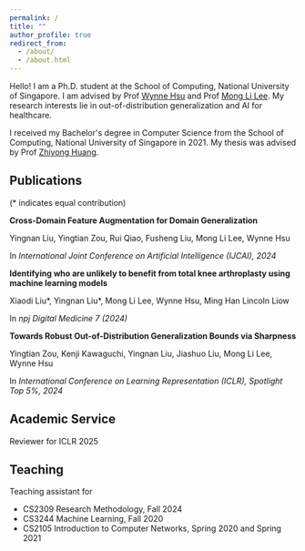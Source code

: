 ```yaml
---
permalink: /
title: ""
author_profile: true
redirect_from: 
  - /about/
  - /about.html
---
```


Hello! I am a Ph.D. student at the School of Computing, National University of Singapore. I am advised by Prof [Wynne Hsu](https://www.comp.nus.edu.sg/~whsu/) and Prof [Mong Li Lee](https://www.comp.nus.edu.sg/~leeml/). My research interests lie in out-of-distribution generalization and AI for healthcare. 

I received my Bachelor's degree in Computer Science from the School of Computing, National University of Singapore in 2021. My thesis was advised by Prof [Zhiyong Huang](https://www.comp.nus.edu.sg/~huangzy/). 


## Publications 
(* indicates equal contribution)

**Cross-Domain Feature Augmentation for Domain Generalization** 

Yingnan Liu, Yingtian Zou, Rui Qiao, Fusheng Liu, Mong Li Lee, Wynne Hsu 

In _International Joint Conference on Artificial Intelligence (IJCAI), 2024_

**Identifying who are unlikely to benefit from total knee arthroplasty using machine learning models**

Xiaodi Liu\*, Yingnan Liu\*, Mong Li Lee, Wynne Hsu, Ming Han Lincoln Liow

In _npj Digital Medicine 7 (2024)_

**Towards Robust Out-of-Distribution Generalization Bounds via Sharpness**

Yingtian Zou, Kenji Kawaguchi, Yingnan Liu, Jiashuo Liu, Mong Li Lee, Wynne Hsu 

In _International Conference on Learning Representation (ICLR), Spotlight Top 5%, 2024_


## Academic Service
Reviewer for ICLR 2025 

## Teaching 
Teaching assistant for 
- CS2309 Research Methodology, Fall 2024
- CS3244 Machine Learning, Fall 2020
- CS2105 Introduction to Computer Networks, Spring 2020 and Spring 2021

